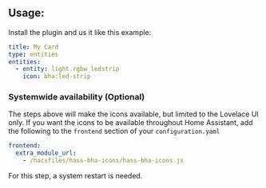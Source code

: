 ## Usage:
Install the plugin and us it like this example:

```yaml
title: My Card
type: entities
entities:
  - entity: light.rgbw_ledstrip
    icon: bha:led-strip
```

### Systemwide availability (Optional)
The steps above will make the icons available, but limited to the Lovelace UI only. If you want the icons to be available throughout Home Assistant, add the following to the `frontend` section of your `configuration.yaml`

```yaml
frontend:
  extra_module_url:
    - /hacsfiles/hass-bha-icons/hass-bha-icons.js
```

For this step, a system restart is needed.
